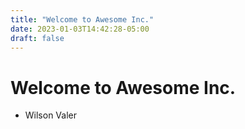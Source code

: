 ```yaml
---
title: "Welcome to Awesome Inc."
date: 2023-01-03T14:42:28-05:00
draft: false
---
```

# Welcome to Awesome Inc.
- Wilson Valer
